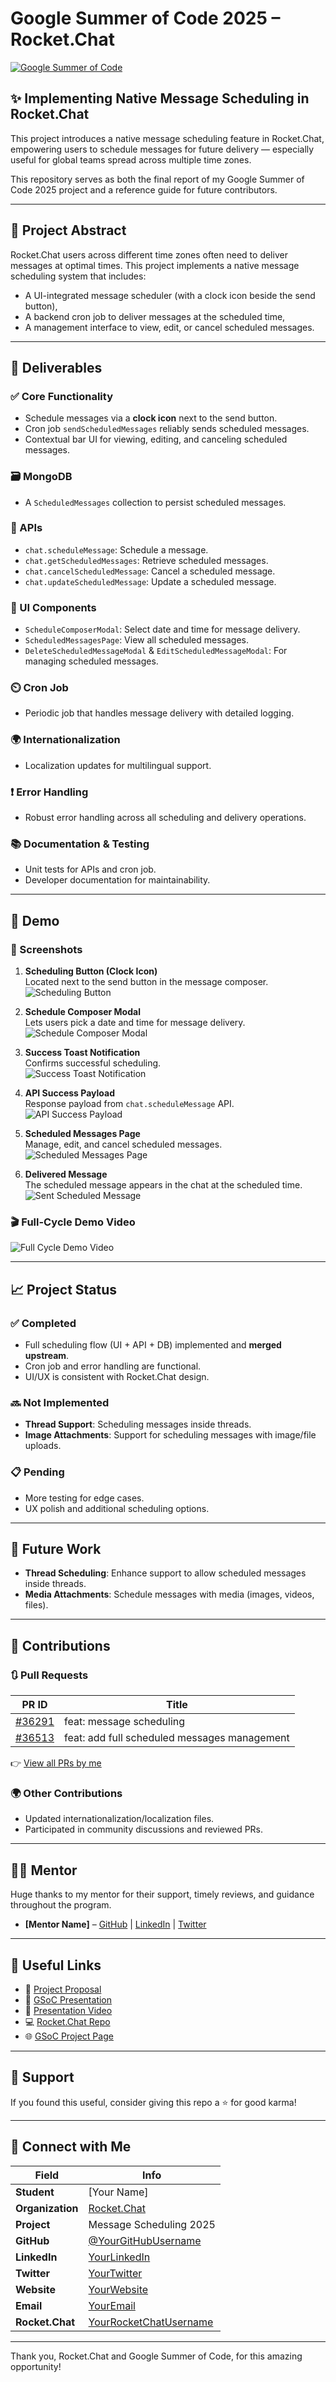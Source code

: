 # Google Summer of Code 2025 – Rocket.Chat

<div className="bg-white">
  <a href="https://summerofcode.withgoogle.com/programs/2025/projects/NoRi8SdE">
    <img src="https://summerofcode.withgoogle.com/assets/media/logo.svg" alt="Google Summer of Code">
  </a>
</div>

## ✨ Implementing Native Message Scheduling in Rocket.Chat

This project introduces a native message scheduling feature in Rocket.Chat, empowering users to schedule messages for future delivery — especially useful for global teams spread across multiple time zones.

This repository serves as both the final report of my Google Summer of Code 2025 project and a reference guide for future contributors.

---

## 📌 Project Abstract

Rocket.Chat users across different time zones often need to deliver messages at optimal times. This project implements a native message scheduling system that includes:

- A UI-integrated message scheduler (with a clock icon beside the send button),
- A backend cron job to deliver messages at the scheduled time,
- A management interface to view, edit, or cancel scheduled messages.

---

## 🚀 Deliverables

### ✅ Core Functionality
- Schedule messages via a **clock icon** next to the send button.
- Cron job `sendScheduledMessages` reliably sends scheduled messages.
- Contextual bar UI for viewing, editing, and canceling scheduled messages.

### 🗃️ MongoDB
- A `ScheduledMessages` collection to persist scheduled messages.

### 🔌 APIs
- `chat.scheduleMessage`: Schedule a message.
- `chat.getScheduledMessages`: Retrieve scheduled messages.
- `chat.cancelScheduledMessage`: Cancel a scheduled message.
- `chat.updateScheduledMessage`: Update a scheduled message.

### 🧩 UI Components
- `ScheduleComposerModal`: Select date and time for message delivery.
- `ScheduledMessagesPage`: View all scheduled messages.
- `DeleteScheduledMessageModal` & `EditScheduledMessageModal`: For managing scheduled messages.

### ⏲️ Cron Job
- Periodic job that handles message delivery with detailed logging.

### 🌍 Internationalization
- Localization updates for multilingual support.

### ❗ Error Handling
- Robust error handling across all scheduling and delivery operations.

### 📚 Documentation & Testing
- Unit tests for APIs and cron job.
- Developer documentation for maintainability.

---

## 🎥 Demo

### 📸 Screenshots

1. **Scheduling Button (Clock Icon)**  
   Located next to the send button in the message composer.  
   ![Scheduling Button](https://github.com/user-attachments/assets/7eb2ee78-6642-4aa6-86f1-236b73b4b899)

2. **Schedule Composer Modal**  
   Lets users pick a date and time for message delivery.  
   ![Schedule Composer Modal](https://via.placeholder.com/600x400.png?text=Schedule+Composer+Modal)

3. **Success Toast Notification**  
   Confirms successful scheduling.  
   ![Success Toast Notification](https://via.placeholder.com/600x400.png?text=Success+Toast+Notification)

4. **API Success Payload**  
   Response payload from `chat.scheduleMessage` API.  
   ![API Success Payload](https://via.placeholder.com/600x400.png?text=API+Success+Payload)

5. **Scheduled Messages Page**  
   Manage, edit, and cancel scheduled messages.  
   ![Scheduled Messages Page](https://via.placeholder.com/600x400.png?text=Scheduled+Messages+Page)

6. **Delivered Message**  
   The scheduled message appears in the chat at the scheduled time.  
   ![Sent Scheduled Message](https://via.placeholder.com/600x400.png?text=Sent+Scheduled+Message)

### 🎬 Full-Cycle Demo Video

![Full Cycle Demo Video](https://via.placeholder.com/600x400.png?text=Full+Cycle+Demo+Video)

---

## 📈 Project Status

### ✅ Completed
- Full scheduling flow (UI + API + DB) implemented and **merged upstream**.
- Cron job and error handling are functional.
- UI/UX is consistent with Rocket.Chat design.

### 🔜 Not Implemented
- **Thread Support**: Scheduling messages inside threads.
- **Image Attachments**: Support for scheduling messages with image/file uploads.

### 📋 Pending
- More testing for edge cases.
- UX polish and additional scheduling options.

---

## 🧠 Future Work

- **Thread Scheduling**: Enhance support to allow scheduled messages inside threads.
- **Media Attachments**: Schedule messages with media (images, videos, files).

---

## 📂 Contributions

### 🔃 Pull Requests

| PR ID | Title |
| --- | --- |
| [#36291](https://github.com/RocketChat/Rocket.Chat/pull/36291) | feat: message scheduling |
| [#36513](https://github.com/RocketChat/Rocket.Chat/pull/36513) | feat: add full scheduled messages management |

👉 [View all PRs by me](https://github.com/RocketChat/Rocket.Chat/pulls?q=is%3Apr+author%3A[YourGitHubUsername])

### 🌍 Other Contributions
- Updated internationalization/localization files.
- Participated in community discussions and reviewed PRs.

---

## 👨‍🏫 Mentor

Huge thanks to my mentor for their support, timely reviews, and guidance throughout the program.

- **[Mentor Name]** – [GitHub](#) | [LinkedIn](#) | [Twitter](#)

---

## 🔗 Useful Links

- 📄 [Project Proposal](#)
- 🎤 [GSoC Presentation](#)
- 🎥 [Presentation Video](#)
- 💻 [Rocket.Chat Repo](https://github.com/RocketChat/Rocket.Chat)
- 🌐 [GSoC Project Page](https://summerofcode.withgoogle.com/programs/2025/projects/NoRi8SdE)

---

## 💖 Support

If you found this useful, consider giving this repo a ⭐ for good karma!

---

## 💬 Connect with Me

| Field | Info |
| --- | --- |
| **Student** | [Your Name] |
| **Organization** | [Rocket.Chat](https://rocket.chat/) |
| **Project** | Message Scheduling 2025 |
| **GitHub** | [@YourGitHubUsername](#) |
| **LinkedIn** | [YourLinkedIn](#) |
| **Twitter** | [YourTwitter](#) |
| **Website** | [YourWebsite](#) |
| **Email** | [YourEmail](#) |
| **Rocket.Chat** | [YourRocketChatUsername](#) |

---

Thank you, Rocket.Chat and Google Summer of Code, for this amazing opportunity!
